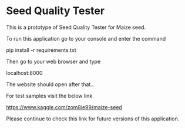 # Seed Quality Tester

This is a prototype of Seed Quality Tester for Maize seed.

To run this application go to your console and enter the command

pip install -r requirements.txt

Then go to your web browser and type

localhost:8000

The website should open after that..

For test samples visit the below link

https://www.kaggle.com/zom8ie99/maize-seed

Please continue to check this link for future versions of this application.
